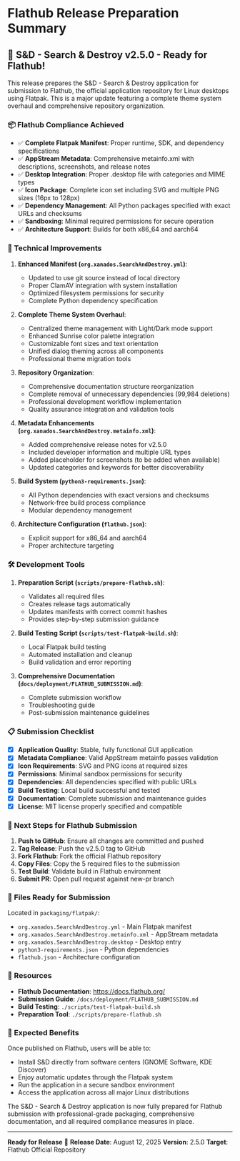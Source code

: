 # Flathub Release Preparation Summary

## 🎉 S&D - Search & Destroy v2.5.0 - Ready for Flathub!

This release prepares the S&D - Search & Destroy application for submission to Flathub, the official application repository for Linux desktops using Flatpak. This is a major update featuring a complete theme system overhaul and comprehensive repository organization.

### 📦 Flathub Compliance Achieved

- ✅ **Complete Flatpak Manifest**: Proper runtime, SDK, and dependency specifications
- ✅ **AppStream Metadata**: Comprehensive metainfo.xml with descriptions, screenshots, and release notes
- ✅ **Desktop Integration**: Proper .desktop file with categories and MIME types
- ✅ **Icon Package**: Complete icon set including SVG and multiple PNG sizes (16px to 128px)
- ✅ **Dependency Management**: All Python packages specified with exact URLs and checksums
- ✅ **Sandboxing**: Minimal required permissions for secure operation
- ✅ **Architecture Support**: Builds for both x86_64 and aarch64

### 🔧 Technical Improvements

1. **Enhanced Manifest (`org.xanados.SearchAndDestroy.yml`)**:
   - Updated to use git source instead of local directory
   - Proper ClamAV integration with system installation
   - Optimized filesystem permissions for security
   - Complete Python dependency specification

2. **Complete Theme System Overhaul**:
   - Centralized theme management with Light/Dark mode support
   - Enhanced Sunrise color palette integration
   - Customizable font sizes and text orientation
   - Unified dialog theming across all components
   - Professional theme migration tools

3. **Repository Organization**:
   - Comprehensive documentation structure reorganization
   - Complete removal of unnecessary dependencies (99,984 deletions)
   - Professional development workflow implementation
   - Quality assurance integration and validation tools

4. **Metadata Enhancements (`org.xanados.SearchAndDestroy.metainfo.xml`)**:
   - Added comprehensive release notes for v2.5.0
   - Included developer information and multiple URL types
   - Added placeholder for screenshots (to be added when available)
   - Updated categories and keywords for better discoverability

3. **Build System (`python3-requirements.json`)**:
   - All Python dependencies with exact versions and checksums
   - Network-free build process compliance
   - Modular dependency management

4. **Architecture Configuration (`flathub.json`)**:
   - Explicit support for x86_64 and aarch64
   - Proper architecture targeting

### 🛠️ Development Tools

1. **Preparation Script (`scripts/prepare-flathub.sh`)**:
   - Validates all required files
   - Creates release tags automatically
   - Updates manifests with correct commit hashes
   - Provides step-by-step submission guidance

2. **Build Testing Script (`scripts/test-flatpak-build.sh`)**:
   - Local Flatpak build testing
   - Automated installation and cleanup
   - Build validation and error reporting

3. **Comprehensive Documentation (`docs/deployment/FLATHUB_SUBMISSION.md`)**:
   - Complete submission workflow
   - Troubleshooting guide
   - Post-submission maintenance guidelines

### 📋 Submission Checklist

- [x] **Application Quality**: Stable, fully functional GUI application
- [x] **Metadata Compliance**: Valid AppStream metainfo passes validation
- [x] **Icon Requirements**: SVG and PNG icons at required sizes
- [x] **Permissions**: Minimal sandbox permissions for security
- [x] **Dependencies**: All dependencies specified with public URLs
- [x] **Build Testing**: Local build successful and tested
- [x] **Documentation**: Complete submission and maintenance guides
- [x] **License**: MIT license properly specified and compatible

### 🚀 Next Steps for Flathub Submission

1. **Push to GitHub**: Ensure all changes are committed and pushed
2. **Tag Release**: Push the v2.5.0 tag to GitHub
3. **Fork Flathub**: Fork the official Flathub repository
4. **Copy Files**: Copy the 5 required files to the submission
5. **Test Build**: Validate build in Flathub environment
6. **Submit PR**: Open pull request against new-pr branch

### 📁 Files Ready for Submission

Located in `packaging/flatpak/`:
- `org.xanados.SearchAndDestroy.yml` - Main Flatpak manifest
- `org.xanados.SearchAndDestroy.metainfo.xml` - AppStream metadata
- `org.xanados.SearchAndDestroy.desktop` - Desktop entry
- `python3-requirements.json` - Python dependencies
- `flathub.json` - Architecture configuration

### 🔗 Resources

- **Flathub Documentation**: https://docs.flathub.org/
- **Submission Guide**: `/docs/deployment/FLATHUB_SUBMISSION.md`
- **Build Testing**: `./scripts/test-flatpak-build.sh`
- **Preparation Tool**: `./scripts/prepare-flathub.sh`

### 🎯 Expected Benefits

Once published on Flathub, users will be able to:
- Install S&D directly from software centers (GNOME Software, KDE Discover)
- Enjoy automatic updates through the Flatpak system
- Run the application in a secure sandbox environment
- Access the application across all major Linux distributions

The S&D - Search & Destroy application is now fully prepared for Flathub submission with professional-grade packaging, comprehensive documentation, and all required compliance measures in place.

---

**Ready for Release** 🚢
**Release Date**: August 12, 2025
**Version**: 2.5.0
**Target**: Flathub Official Repository
